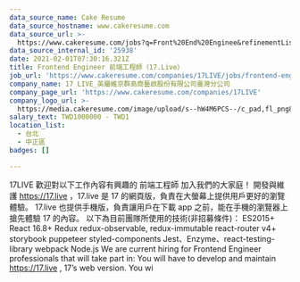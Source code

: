 ```yaml
---
data_source_name: Cake Resume
data_source_hostname: www.cakeresume.com
data_source_url: >-
  https://www.cakeresume.com/jobs?q=Front%20End%20Enginee&refinementList%5Blang_name%5D%5B0%5D=English&refinementList%5Bsalary_type%5D=per_year&range%5Bsalary_range%5D%5Bmin%5D=1000000
data_source_internal_id: '25938'
date: 2021-02-01T07:30:16.321Z
title: Frontend Engineer 前端工程師（17.Live）
job_url: 'https://www.cakeresume.com/companies/17LIVE/jobs/frontend-engineer-17-live'
company_name: 17 LIVE_英屬維京群島商藝啟股份有限公司臺灣分公司
company_page_url: 'https://www.cakeresume.com/companies/17LIVE'
company_logo_url: >-
  https://media.cakeresume.com/image/upload/s--hW4M6PCS--/c_pad,fl_png8,h_200,w_200/v1594723406/rzoniu2aptetujnlvj0h.png
salary_text: TWD1000000 - TWD1
location_list:
  - 台北
  - 中正區
badges: []

---
```


17LIVE 歡迎對以下工作內容有興趣的 前端工程師 加入我們的大家庭！ 開發與維護 https://17.live ，17.live 是 17 的網頁版，負責在大螢幕上提供用戶更好的瀏覽體驗。 17.live 也提供手機版，負責讓用戶在下載 app 之前，能在手機的瀏覽器上搶先體驗 17 的內容。 以下為目前團隊所使用的技術(非招募條件)： ES2015+ React 16.8+ Redux redux-observable, redux-immutable react-router v4+ storybook puppeteer styled-components Jest、Enzyme、react-testing-library webpack Node.js We are current hiring for Frontend Engineer professionals that will take part in: You will have to develop and maintain https://17.live , 17’s web version. You wi
